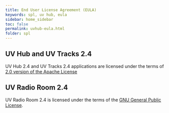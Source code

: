 ```yaml
---
title: End User License Agreement (EULA)
keywords: spl, uv hub, eula
sidebar: home_sidebar
toc: false
permalink: uvhub-eula.html
folder: spl
---
```


## UV Hub and UV Tracks 2.4

UV Hub 2.4 and UV Tracks 2.4 applications are licensed under the terms of [2.0 version of the Apache License](https://www.apache.org/licenses/LICENSE-2.0)

## UV Radio Room 2.4

UV Radio Room 2.4 is licensed under the terms of the [GNU General Public License](https://www.gnu.org/licenses/#GPL).
